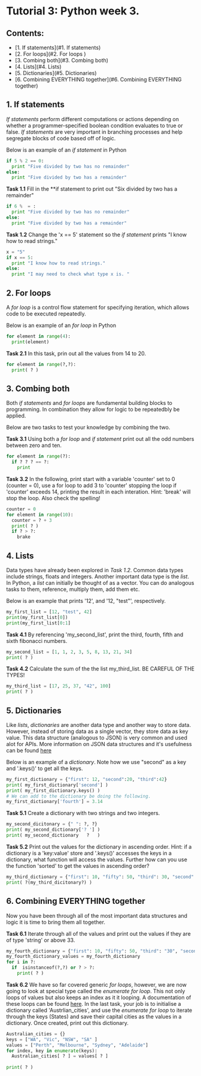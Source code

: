 # Tutorial 3: Python week 3. 


## Contents:
  - [1. If statements](#1. If statements)
  - [2. For loops](#2. For loops )
  - [3. Combing both](#3. Combing both)
  - [4. Lists](#4. Lists)
  - [5. Dictionaries](#5. Dictionaries)
  - [6. Combining EVERYTHING together](#6. Combining EVERYTHING together) 

 
## 1. If statements
*If statements* perform different computations or actions depending on whether a programmer-specified boolean condition evaluates to true or false. *If statements* are very important in branching processes and help segregate blocks of code based off of logic. 

Below is an example of an *if statement* in Python
```python
if 5 % 2 == 0:
  print "Five divided by two has no remainder"
else:
  print "Five divided by two has a remainder"
```
 **Task 1.1** 
 Fill in the **if statement to print out "Six divided by two has a remainder"
```python
if 6 %  = :
  print "Five divided by two has no remainder"
else:
  print "Five divided by two has a remainder"
```

 **Task 1.2** 
 Change the 'x == 5' statement so the *if statement* prints "I know how to read strings."
```python
x = "5"
if x == 5:
  print "I know how to read strings."
else:
  print "I may need to check what type x is. "
```

## 2. For loops 
A *for loop* is a control flow statement for specifying iteration, which allows code to be executed repeatedly. 

Below is an example of an *for loop* in Python
```python
for element in range(4):
  print(element)
```

**Task 2.1**
In this task, prin out all the values from 14 to 20.
```python
for element in range(?,?):
  print( ? )
```



## 3. Combing both
Both *if statements* and *for loops* are fundamental building blocks to programming. In combination they allow for logic to be repeatedbly be applied.

Below are two tasks to test your knowledge by combining the two. 

**Task 3.1** 
Using both a *for loop* and *if statement* print out all the odd numbers between zero and ten. 
```python
for element in range(?):
  if ? ? ? == ?:
    print 
```

**Task 3.2**
In the following, print start with a variable 'counter' set to 0 (counter = 0), use a for loop to add 3 to 'counter' stopping the loop if 'counter' exceeds 14, printing the result in each interation. Hint: 'break' will stop the loop. Also check the spelling!
```python
counter = 0 
for element in range(10):
  counter = ? + 3
  print( ? )
  if ? > ?:
    brake
```


## 4. Lists
Data types have already been explored in *Task 1.2*. Common data types include strings, floats and integers. Another important data type is the *list*. In Python, a *list* can initially be thought of as a vector. You can do analogous tasks to them, reference, multiply them, add them etc. 

Below is an example that prints '12', and '12, "test"', respectively. 
```python 
my_first_list = [12, "test", 42]
print(my_first_list[0])
print(my_first_list[0:1]
```
**Task 4.1**
By referencing 'my_second_list', print the third, fourth, fifth and sixth fibonacci numbers.
```python
my_second_list = [1, 1, 2, 3, 5, 8, 13, 21, 34] 
print( ? )
```

**Task 4.2**
Calculate the sum of the the list my_third_list. BE CAREFUL OF THE TYPES!
```python
my_third_list = [17, 25, 37, "42", 100]
print( ? )
```

## 5. Dictionaries
Like *lists*, *dictionaries* are another data type and another way to store data. However, instead of storing data as a single vector, they store data as key value. This data structure (analogous to JSON) is very common and used alot for APIs. More information on JSON data structures and it's usefulness can be found [here]()

Below is an example of a *dictionary*. Note how we use "second" as a key and '.keys()' to get all the keys.
```python
my_first_dictionary = {"first": 12, "second":20, "third":42}
print( my_first_dictionary['second'] ) 
print( my_first_dictionary.keys() )
# We can add to the dictionary be doing the following. 
my_first_dictionary['fourth'] = 3.14
```

**Task 5.1**
Create a dictionary with two strings and two integers.
```python
my_second_dicitonary = {" ": ?, ?}
print( my_second_dictionary['? '] )
print( my_second_dictionary   ?   )
```

**Task 5.2**
Print out the values for the dictionary in ascending order. Hint: if a dictionary is a 'key:value' store and '.keys()' accesses the keys in a dictionary, what function will access the values. Further how can you use the function 'sorted' to get the values in ascending order?
```python
my_third_dictionary = {"first": 10, "fifty": 50, "third": 30, "second": 20, "four": 40}
print( ?(my_third_dicitonary?) )
```
## 6. Combining EVERYTHING together
Now you have been through all of the most important data structures and logic it is time to bring them all together.

**Task 6.1** 
Iterate through all of the values and print out the values if they are of type 'string' or above 33. 
```python
my_fourth_dictionary = {"first": 10, "fifty": 50, "third": "30", "second": 20, "four": 40}
my_fourth_dictionary_values = my_fourth_dictionary
for i in ?: 
  if  isinstanceof(?,?) or ? > ?:
    print( ? ) 
```

**Task 6.2**
We have so far covered generic *for loops*, however, we are now going to look at special type called the *enumerate for loop*. This not only loops of values but also keeps an index as it it looping. A documentation of these loops can be found [here](http://book.pythontips.com/en/latest/enumerate.html). In the last task, your job is to initialise a dictionary called 'Austrlian_cities', and use the *enumerate for loop* to iterate through the keys (States) and save their capital cities as the values in a dictionary. Once created, print out this dictionary. 
```python
Australian_cities = {}
keys = ["WA", "Vic", "NSW", "SA" ]
values = ["Perth", "Melbourne", "Sydney", "Adelaide"]
for index, key in enumerate(keys):
  Australian_cities[ ? ] = values[ ? ]
 
print( ? )
```
